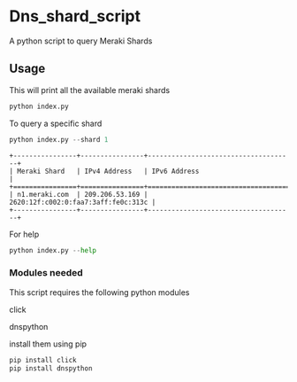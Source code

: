 # Dns_shard_script

 A python script to query Meraki Shards


## Usage

This will print all the available meraki shards
```python
python index.py
```



To query a specific shard 

```python
python index.py --shard 1
```

```
+----------------+----------------+-------------------------------------+
| Meraki Shard   | IPv4 Address   | IPv6 Address                        |
+================+================+=====================================+
| n1.meraki.com  | 209.206.53.169 | 2620:12f:c002:0:faa7:3aff:fe0c:313c |
+----------------+----------------+-------------------------------------+
```


For help 

```python
python index.py --help
```



### Modules needed
This script requires the following python modules

click

dnspython


install them using pip

```python
pip install click
pip install dnspython
```

